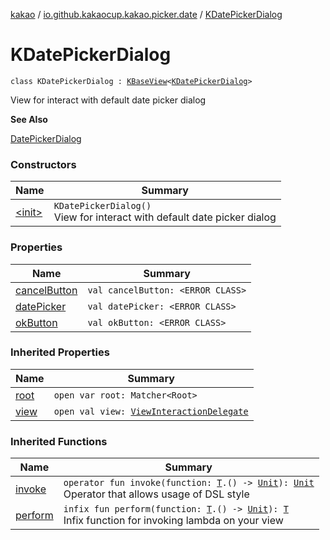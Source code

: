[kakao](../../index.md) / [io.github.kakaocup.kakao.picker.date](../index.md) / [KDatePickerDialog](./index.md)

# KDatePickerDialog

`class KDatePickerDialog : `[`KBaseView`](../../io.github.kakaocup.kakao.common.views/-k-base-view/index.md)`<`[`KDatePickerDialog`](./index.md)`>`

View for interact with default date picker dialog

**See Also**

[DatePickerDialog](https://developer.android.com/reference/android/app/DatePickerDialog.html)

### Constructors

| Name | Summary |
|---|---|
| [&lt;init&gt;](-init-.md) | `KDatePickerDialog()`<br>View for interact with default date picker dialog |

### Properties

| Name | Summary |
|---|---|
| [cancelButton](cancel-button.md) | `val cancelButton: <ERROR CLASS>` |
| [datePicker](date-picker.md) | `val datePicker: <ERROR CLASS>` |
| [okButton](ok-button.md) | `val okButton: <ERROR CLASS>` |

### Inherited Properties

| Name | Summary |
|---|---|
| [root](../../io.github.kakaocup.kakao.common.views/-k-base-view/root.md) | `open var root: Matcher<Root>` |
| [view](../../io.github.kakaocup.kakao.common.views/-k-base-view/view.md) | `open val view: `[`ViewInteractionDelegate`](../../io.github.kakaocup.kakao.delegate/-view-interaction-delegate/index.md) |

### Inherited Functions

| Name | Summary |
|---|---|
| [invoke](../../io.github.kakaocup.kakao.common.views/-k-base-view/invoke.md) | `operator fun invoke(function: `[`T`](../../io.github.kakaocup.kakao.common.views/-k-base-view/index.md#T)`.() -> `[`Unit`](https://kotlinlang.org/api/latest/jvm/stdlib/kotlin/-unit/index.html)`): `[`Unit`](https://kotlinlang.org/api/latest/jvm/stdlib/kotlin/-unit/index.html)<br>Operator that allows usage of DSL style |
| [perform](../../io.github.kakaocup.kakao.common.views/-k-base-view/perform.md) | `infix fun perform(function: `[`T`](../../io.github.kakaocup.kakao.common.views/-k-base-view/index.md#T)`.() -> `[`Unit`](https://kotlinlang.org/api/latest/jvm/stdlib/kotlin/-unit/index.html)`): `[`T`](../../io.github.kakaocup.kakao.common.views/-k-base-view/index.md#T)<br>Infix function for invoking lambda on your view |
